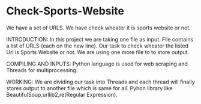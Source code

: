 # Check-Sports-Website
We have a set of URLS. We have check wheater it is sports website or not.

INTRODUCTION:
In this project we are taking one file as input. File contains a list of URLS (each on the new line). Our task to check wheater the listed Url is Sports Website or not. We are using one more file to to store output.

COMPILING AND INPUTS:
Python language is used for web scraping and Threads for multiprocessing.

WORKING:
We are dividing our task into Threads and each thread will finally stores output to another file which is same for all.
Pyhon library like BeautifulSoup,urllib2,re(Regular Expression).
